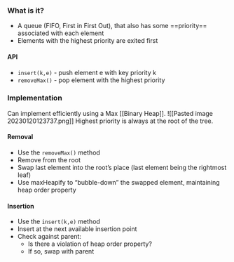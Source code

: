 ### What is it?
- A queue (FIFO, First in First Out), that also has some ==priority== associated with each element
- Elements with the highest priority are exited first

#### API
- `insert(k,e)` - push element e with key priority k
- `removeMax()` - pop element with the highest priority

### Implementation
Can implement efficiently using a Max [[Binary Heap]].
![[Pasted image 20230120123737.png]]
Highest priority is always at the root of the tree.

#### Removal
- Use the `removeMax()` method
- Remove from the root
- Swap last element into the root’s place (last element being the rightmost leaf)
- Use maxHeapify to “bubble-down” the swapped element, maintaining heap order property

#### Insertion
- Use the `insert(k,e)` method
- Insert at the next available insertion point
- Check against parent:  
	- Is there a violation of heap order property?  
	- If so, swap with parent